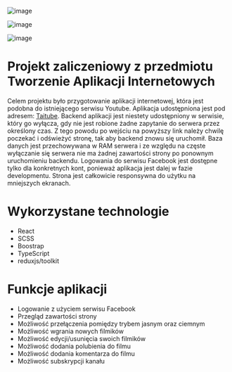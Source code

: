 ![image](https://github.com/szebest/youtube-frontend/assets/56255905/f1f47fe8-2cd0-42f3-9840-cf7054c382fe)

![image](https://github.com/szebest/youtube-frontend/assets/56255905/06fd4838-3911-42ef-ada4-c1b92a862a16)

![image](https://github.com/szebest/youtube-frontend/assets/56255905/f83b7180-7d96-408b-9e2d-6e57ac9c843c)


# Projekt zaliczeniowy z przedmiotu Tworzenie Aplikacji Internetowych

Celem projektu było przygotowanie aplikacji internetowej, która jest podobna do istniejącego serwisu Youtube.
Aplikacja udostępniona jest pod adresem: [Taitube](https://youtube-tai.netlify.app/).
Backend aplikacji jest niestety udostępniony w serwisie, który go wyłącza, gdy nie jest robione żadne zapytanie do serwera przez określony czas. Z tego powodu po wejściu na powyższy link należy chwilę poczekać i odświeżyć stronę, tak aby backend znowu się uruchomił. Baza danych jest przechowywana w RAM serwera i ze względu na częste wyłączanie się serwera nie ma żadnej zawartości strony po ponownym uruchomieniu backendu. Logowania do serwisu Facebook jest dostępne tylko dla konkretnych kont, ponieważ aplikacja jest dalej w fazie developmentu.
Strona jest całkowicie responsywna do użytku na mniejszych ekranach.

# Wykorzystane technologie

- React
- SCSS
- Boostrap
- TypeScript
- reduxjs/toolkit

# Funkcje aplikacji

- Logowanie z użyciem serwisu Facebook
- Przegląd zawartości strony
- Możliwość przełączenia pomiędzy trybem jasnym oraz ciemnym
- Możliwość wgrania nowych filmików
- Możliwość edycji/usunięcia swoich filmików
- Możliwość dodania polubienia do filmu
- Możliwość dodania komentarza do filmu
- Możliwość subskrypcji kanału
